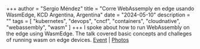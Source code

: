 +++
author = "Sergio Méndez"
title = "Corre WebAssemply en edge usando WasmEdge, KCD Argentina, Argentina"
date = "2024-05-10"
description = ""
tags = [
    "kubernetes",
    "devops",
    "cncf",
    "containers",
    "cloudnative",
    "webassembly",
    "wasm"
]
+++
I spoke about how to run WebAssembly on the edge using WasmEdge. The talk covered basic concepts and challeges of running wasm on edge devices.
[Event](https://community.cncf.io/events/details/cncf-kcd-argentina-presents-kcd-argentina-buenos-aires/) | [Photos](https://www.instagram.com/p/C6zyd67oe7i/)